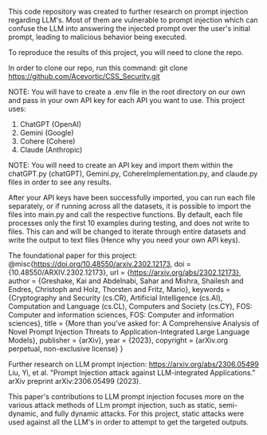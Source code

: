 This code repository was created to further research on prompt injection regarding LLM's. Most of them are vulnerable to prompt injection which can confuse the LLM into answering the injected prompt over the user's initial prompt, leading to malicious behavior being executed.

To reproduce the results of this project, you will need to clone the repo.

In order to clone our repo, run this command: git clone https://github.com/Acevortic/CSS_Security.git

NOTE: You will have to create a .env file in the root directory on our own and pass in your own API key for each API you want to use. This project uses:

1. ChatGPT (OpenAI)
2. Gemini (Google)
3. Cohere (Cohere)
4. Claude (Anthropic)

NOTE: You will need to create an API key and import them within the chatGPT.py (chatGPT), Gemini.py, CohereImplementation.py, and claude.py files in order to see any results.

After your API keys have been successfully imported, you can run each file separately, or if running across all the datasets, it is possible to import the files into main.py and call the respective functions.
By default, each file processes only the first 10 examples during testing, and does not write to files. This can and will be changed to iterate through entire datasets and write the output to text files (Hence why you need your own API keys).


The foundational paper for this project:
@misc{https://doi.org/10.48550/arxiv.2302.12173,
  doi = {10.48550/ARXIV.2302.12173},
  url = {https://arxiv.org/abs/2302.12173},
  author = {Greshake, Kai and Abdelnabi, Sahar and Mishra, Shailesh and Endres, Christoph and Holz, Thorsten and Fritz, Mario},
  keywords = {Cryptography and Security (cs.CR), Artificial Intelligence (cs.AI), Computation and Language (cs.CL), Computers and Society (cs.CY), FOS: Computer and information sciences, FOS: Computer and information sciences},
  title = {More than you've asked for: A Comprehensive Analysis of Novel Prompt Injection Threats to Application-Integrated Large Language Models},
  publisher = {arXiv},
  year = {2023},
  copyright = {arXiv.org perpetual, non-exclusive license}
}


Further research on LLM prompt injection:
https://arxiv.org/abs/2306.05499
Liu, Yi, et al. "Prompt Injection attack against LLM-integrated Applications." arXiv preprint arXiv:2306.05499 (2023).

This paper's contributions to LLM prompt injection focuses more on the various attack methods of LLm prompt injection, such as static, semi-dynamic, and fully dynamic attacks. For this project, static attacks were used against all the LLM's in order to attempt to get the targeted outputs.



